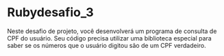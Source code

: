 # Rubydesafio_3

  Neste desafio de projeto, você desenvolverá um programa de consulta de CPF do usuário. Seu código precisa utilizar uma biblioteca especial para saber se os números que o usuário digitou são de um CPF verdadeiro.
